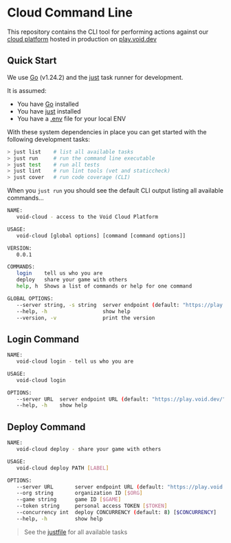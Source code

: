 # Cloud Command Line

This repository contains the CLI tool for performing actions against
our [cloud platform](https://github.com/vaguevoid/cloud-platform) hosted
in production on [play.void.dev](https://play.void.dev)

## Quick Start

We use [Go](https://go.dev) (v1.24.2) and the [just](https://just.systems/) task runner for development.

It is assumed:

  * You have [Go](https://go.dev/doc/install) installed
  * You have [just](https://just.systems/man/en/packages.html) installed
  * You have a [.env](.env.example) file for your local ENV

With these system dependencies in place you can get started with the following development tasks:

```bash
> just list    # list all available tasks
> just run     # run the command line executable
> just test    # run all tests
> just lint    # run lint tools (vet and staticcheck)
> just cover   # run code coverage (CLI)
```

When you `just run` you should see the default CLI output listing all available commands...

```bash
NAME:
   void-cloud - access to the Void Cloud Platform

USAGE:
   void-cloud [global options] [command [command options]]

VERSION:
   0.0.1

COMMANDS:
   login    tell us who you are
   deploy   share your game with others
   help, h  Shows a list of commands or help for one command

GLOBAL OPTIONS:
   --server string, -s string  server endpoint (default: "https://play.void.dev/") [$SERVER]
   --help, -h                  show help
   --version, -v               print the version
```
## Login Command

```bash
NAME:
   void-cloud login - tell us who you are

USAGE:
   void-cloud login

OPTIONS:
   --server URL  server endpoint URL (default: "https://play.void.dev/") [$SERVER]
   --help, -h    show help
```

## Deploy Command

```bash
NAME:
   void-cloud deploy - share your game with others

USAGE:
   void-cloud deploy PATH [LABEL]

OPTIONS:
   --server URL       server endpoint URL (default: "https://play.void.dev/") [$SERVER]
   --org string       organization ID [$ORG]
   --game string      game ID [$GAME]
   --token string     personal access TOKEN [$TOKEN]
   --concurrency int  deploy CONCURRENCY (default: 8) [$CONCURRENCY]
   --help, -h         show help
```

> See the [justfile](./justfile) for all available tasks
